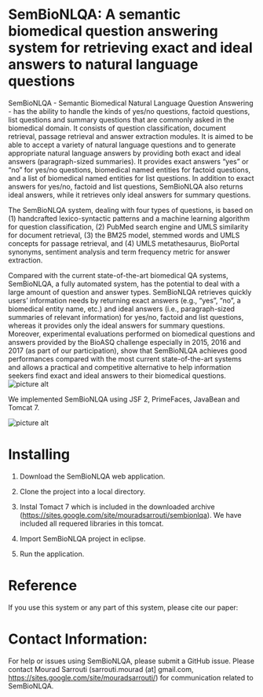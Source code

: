 SemBioNLQA: A semantic biomedical question answering system for retrieving exact and ideal answers to natural language questions
===================

SemBioNLQA - Semantic Biomedical Natural Language Question Answering - has the ability to handle the kinds of yes/no questions, factoid questions, list questions and summary questions that are commonly asked in the biomedical domain. It consists of question classification, document retrieval, passage retrieval and answer extraction modules. It is aimed to be able to accept a variety of natural language  questions and to generate appropriate natural language answers by providing both exact and ideal answers (paragraph-sized summaries). It provides exact  answers “yes” or “no” for yes/no questions, biomedical named entities for factoid questions, and a list of biomedical named entities for list questions.  In addition to exact answers for yes/no, factoid and list questions, SemBioNLQA also returns ideal answers, while it retrieves only ideal answers for summary  questions.

The SemBioNLQA system, dealing with four types of questions, is based on (1) handcrafted lexico-syntactic patterns and a machine learning algorithm for question classification, (2) PubMed search engine and UMLS similarity for document retrieval, (3) the BM25 model, stemmed words and UMLS concepts for passage retrieval, and (4) UMLS metathesaurus, BioPortal synonyms, sentiment analysis and term frequency metric for answer extraction. 

Compared with the current state-of-the-art biomedical QA systems, SemBioNLQA, a fully automated system, has the potential to deal with a large amount of question and answer types. SemBioNLQA retrieves quickly users’ information needs by returning exact answers (e.g., “yes”, “no”, a biomedical entity name, etc.) and ideal answers (i.e., paragraph-sized summaries of relevant information) for yes/no, factoid and list questions, whereas it provides only the ideal answers for summary questions. Moreover, experimental evaluations performed on biomedical questions and answers provided by the BioASQ challenge especially in 2015, 2016 and 2017 (as part of our participation), show that SemBioNLQA achieves good performances compared with the most current state-of-the-art systems and allows
a practical and competitive alternative to help information seekers find exact and ideal answers to their biomedical
questions.
![picture alt](https://github.com/sarrouti/SemBioNLQA/blob/master/SemBioNLQA/Graphical%20abstract-1.jpg "Title is optional")

We implemented SemBioNLQA using JSF 2, PrimeFaces, JavaBean and Tomcat 7.

![picture alt](https://github.com/sarrouti/SemBioNLQA/blob/master/SemBioNLQAp.png "Title is optional")


# Installing #

1. Download the SemBioNLQA web application.

2. Clone the project into a local directory.

3. Instal Tomact 7 which is included in the downloaded archive (https://sites.google.com/site/mouradsarrouti/sembionlqa). We have included all requered libraries in this tomcat.

4. Import SemBioNLQA project in eclipse.

5. Run the application.

# Reference #

If you use this system or any part of this system, please cite our paper:


# Contact Information: #

For help or issues using SemBioNLQA, please submit a GitHub issue. Please contact Mourad Sarrouti (sarrouti.mourad (at] gmail.com, https://sites.google.com/site/mouradsarrouti/) for communication related to SemBioNLQA.
